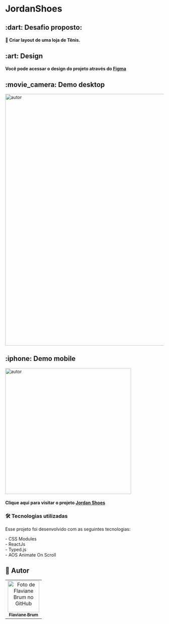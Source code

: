 # JordanShoes

<h2>:dart: Desafio proposto:</h2>
<h4 >🚀 Criar layout de uma loja de Tênis.</h4>
<h2 id="objetivo">:art:  Design</h2>
<h4>Você pode acessar o design do projeto através do <a href="https://www.figma.com/file/Yb9IBH56g7T1hdIyZ3BMNO/Codel%C3%A2ndia-Desafios?node-id=0%3A1">Figma</a></h4>

  <h2 id="preview">:movie_camera: Demo desktop</h2>
<img src="https://user-images.githubusercontent.com/77207253/176011988-9478e18f-d11a-44ce-877f-11d18ec2e499.png" alt="autor" width="800"  >

<h2 id="preview">:iphone: Demo mobile</h2>
<img src="https://user-images.githubusercontent.com/77207253/176011980-477c5576-0a1c-4001-a35a-a10c3c3c6135.png" alt="autor" width="400"  >
<h4>Clique aqui para visitar o projeto <a href="https://jordans-shoes.vercel.app/">Jordan Shoes</a></h4>

<h3 id="tecnologias">🛠 Tecnologias utilizadas</h3>
<p>Esse projeto foi desenvolvido com as seguintes tecnologias:</p>
- CSS Modules <br>
- ReactJs <br>
- Typed.js <br>
- AOS Animate On Scroll

<br>

## 🦄 Autor<br>

<table>
  <tr>
    <td align="center">
      <a href="https://github.com/Flaviane-Brum">
        <img src="https://avatars.githubusercontent.com/u/77207253?v=4" width="100px;" alt="Foto de Flaviane Brum no GitHub"/><br>
        <sub>
          <b>Flaviane Brum</b>
        </sub>
      </a>
    </td>
  </tr>
</table>
